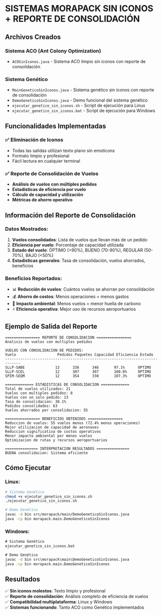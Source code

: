 # SISTEMAS MORAPACK SIN ICONOS + REPORTE DE CONSOLIDACIÓN

## Archivos Creados

### Sistema ACO (Ant Colony Optimization)
- `ACOSinIconos.java` - Sistema ACO limpio sin iconos con reporte de consolidación

### Sistema Genético  
- `MainGeneticoSinIconos.java` - Sistema genético sin iconos con reporte de consolidación
- `DemoGeneticoSinIconos.java` - Demo funcional del sistema genético
- `ejecutar_genetico_sin_iconos.sh` - Script de ejecución para Linux
- `ejecutar_genetico_sin_iconos.bat` - Script de ejecución para Windows

## Funcionalidades Implementadas

### ✅ Eliminación de Iconos
- Todas las salidas utilizan texto plano sin emoticons
- Formato limpio y profesional
- Fácil lectura en cualquier terminal

### ✅ Reporte de Consolidación de Vuelos
- **Análisis de vuelos con múltiples pedidos**
- **Estadísticas de eficiencia por vuelo**
- **Cálculo de capacidad y utilización**
- **Métricas de ahorro operativo**

## Información del Reporte de Consolidación

### Datos Mostrados:
1. **Vuelos consolidados**: Lista de vuelos que llevan más de un pedido
2. **Eficiencia por vuelo**: Porcentaje de capacidad utilizada
3. **Estado del vuelo**: ÓPTIMO (>90%), BUENO (70-90%), REGULAR (50-70%), BAJO (<50%)
4. **Estadísticas generales**: Tasa de consolidación, vuelos ahorrados, beneficios

### Beneficios Reportados:
- 📊 **Reducción de vuelos**: Cuántos vuelos se ahorran por consolidación
- 💰 **Ahorro de costos**: Menos operaciones = menos gastos
- 🌱 **Impacto ambiental**: Menos vuelos = menor huella de carbono
- ⚡ **Eficiencia operativa**: Mejor uso de recursos aeroportuarios

## Ejemplo de Salida del Reporte

```
================ REPORTE DE CONSOLIDACION ================
Analisis de vuelos con multiples pedidos

VUELOS CON CONSOLIDACION DE PEDIDOS:
Vuelo                   Pedidos Paquetes Capacidad Eficiencia Estado
-----------------------------------------------------------------------------
SLLP-SABE              13      336      346       97.1%      OPTIMO
SLLP-SCEL              12      307      307       100.0%     OPTIMO
SPIM-SEQM              12      354      330       107.3%     OPTIMO

============= ESTADISTICAS DE CONSOLIDACION =============
Total de vuelos utilizados: 21
Vuelos con multiples pedidos: 8
Vuelos con un solo pedido: 13
Tasa de consolidacion: 38.1%
Pedidos consolidados: 63
Vuelos ahorrados por consolidacion: 55

================ BENEFICIOS OBTENIDOS ================
Reduccion de vuelos: 55 vuelos menos (72.4% menos operaciones)
Mejor utilizacion de capacidad de aeronaves
Reduccion significativa de costos operativos
Menor impacto ambiental por menos vuelos
Optimizacion de rutas y recursos aeroportuarios

=============== INTERPRETACION RESULTADOS ===============
BUENA consolidacion: Sistema eficiente
```

## Cómo Ejecutar

### Linux:
```bash
# Sistema Genético
chmod +x ejecutar_genetico_sin_iconos.sh
./ejecutar_genetico_sin_iconos.sh

# Demo Genético
javac -d bin src/morapack/main/DemoGeneticoSinIconos.java
java -cp bin morapack.main.DemoGeneticoSinIconos
```

### Windows:
```cmd
# Sistema Genético
ejecutar_genetico_sin_iconos.bat

# Demo Genético
javac -d bin src\morapack\main\DemoGeneticoSinIconos.java
java -cp bin morapack.main.DemoGeneticoSinIconos
```

## Resultados

✅ **Sin iconos molestos**: Texto limpio y profesional  
✅ **Reporte de consolidación**: Análisis completo de eficiencia de vuelos  
✅ **Compatibilidad multiplataforma**: Linux y Windows  
✅ **Sistemas funcionando**: Tanto ACO como Genético implementados
